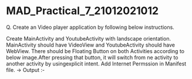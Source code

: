 # MAD_Practical_7_21012021012
Q. Create an Video player application by following below instructions.

Create MainActivity and YoutubeActivity with landscape orientation.
MainActivity should have VideoView and YoutubeActivity should have WebView.
There should be Floating Button on both Activities according to below image.After pressing that button, it will switch from ne activity to another activity by usingexplicit intent.
Add Internet Permssion in Manifest file.
-> Output :-
